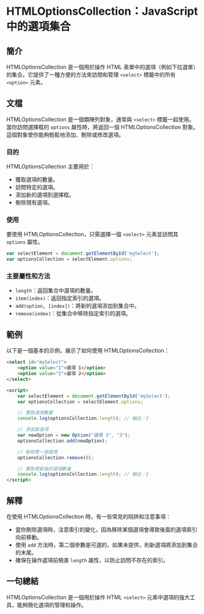 <!--
Meta Description: # HTMLOptionsCollection：JavaScript 中的選項集合 ## 簡介 HTMLOptionsCollection 是一個用於操作 HTML 表單中的選項（例如下拉選單）的集合。它提供了一種方便的方法來訪問和管理 `<select>` 標籤中的所有 `<option>` 元素...
Meta Keywords: htmloptionscollection, option, select, optionscollection, var
-->

# HTMLOptionsCollection：JavaScript 中的選項集合

## 簡介
HTMLOptionsCollection 是一個用於操作 HTML 表單中的選項（例如下拉選單）的集合。它提供了一種方便的方法來訪問和管理 `<select>` 標籤中的所有 `<option>` 元素。

## 文檔
HTMLOptionsCollection 是一個類陣列對象，通常與 `<select>` 標籤一起使用。當你訪問選擇框的 `options` 屬性時，將返回一個 HTMLOptionsCollection 對象。這個對象使你能夠輕鬆地添加、刪除或修改選項。

### 目的
HTMLOptionsCollection 主要用於：
- 獲取選項的數量。
- 訪問特定的選項。
- 添加新的選項到選擇框。
- 刪除現有選項。

### 使用
要使用 HTMLOptionsCollection，只需選擇一個 `<select>` 元素並訪問其 `options` 屬性。

```javascript
var selectElement = document.getElementById('mySelect');
var optionsCollection = selectElement.options;
```

### 主要屬性和方法
- `length`：返回集合中選項的數量。
- `item(index)`：返回指定索引的選項。
- `add(option, [index])`：將新的選項添加到集合中。
- `remove(index)`：從集合中移除指定索引的選項。

## 範例
以下是一個基本的示例，展示了如何使用 HTMLOptionsCollection：

```html
<select id="mySelect">
    <option value="1">選項 1</option>
    <option value="2">選項 2</option>
</select>

<script>
    var selectElement = document.getElementById('mySelect');
    var optionsCollection = selectElement.options;

    // 獲取選項數量
    console.log(optionsCollection.length); // 輸出：2

    // 添加新選項
    var newOption = new Option("選項 3", "3");
    optionsCollection.add(newOption);

    // 刪除第一個選項
    optionsCollection.remove(0);

    // 獲取更新後的選項數量
    console.log(optionsCollection.length); // 輸出：2
</script>
```

## 解釋
在使用 HTMLOptionsCollection 時，有一些常見的陷阱和注意事項：
- 當你刪除選項時，注意索引的變化，因為移除某個選項會導致後面的選項索引向前移動。
- 使用 `add` 方法時，第二個參數是可選的，如果未提供，則新選項將添加到集合的末尾。
- 確保在操作選項前檢查 `length` 屬性，以防止訪問不存在的索引。

## 一句總結
HTMLOptionsCollection 是一個用於操作 HTML `<select>` 元素中選項的強大工具，能夠簡化選項的管理和操作。